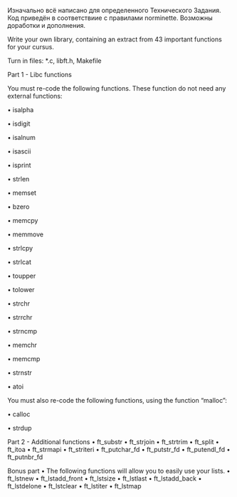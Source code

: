 Изначально всё написано для определенного Технического Задания. Код приведён в соответствиие с правилами norminette.
Возможны доработки и дополнения.

Write your own library, containing an extract from 43 important functions for your cursus.

Turn in files: *.c, libft.h, Makefile

Part 1 - Libc functions

You must re-code the following functions. These function do not need any external functions:

• isalpha

• isdigit

• isalnum

• isascii

• isprint

• strlen

• memset

• bzero

• memcpy

• memmove

• strlcpy

• strlcat

• toupper

• tolower

• strchr

• strrchr

• strncmp

• memchr

• memcmp

• strnstr

• atoi

You must also re-code the following functions, using the function “malloc”:

• calloc

• strdup

Part 2 - Additional functions
• ft_substr
• ft_strjoin
• ft_strtrim
• ft_split
• ft_itoa
• ft_strmapi
• ft_striteri
• ft_putchar_fd
• ft_putstr_fd
• ft_putendl_fd
• ft_putnbr_fd

Bonus part
• The following functions will allow you to easily use your lists.
• ft_lstnew
• ft_lstadd_front
• ft_lstsize
• ft_lstlast
• ft_lstadd_back
• ft_lstdelone
• ft_lstclear
• ft_lstiter
• ft_lstmap

